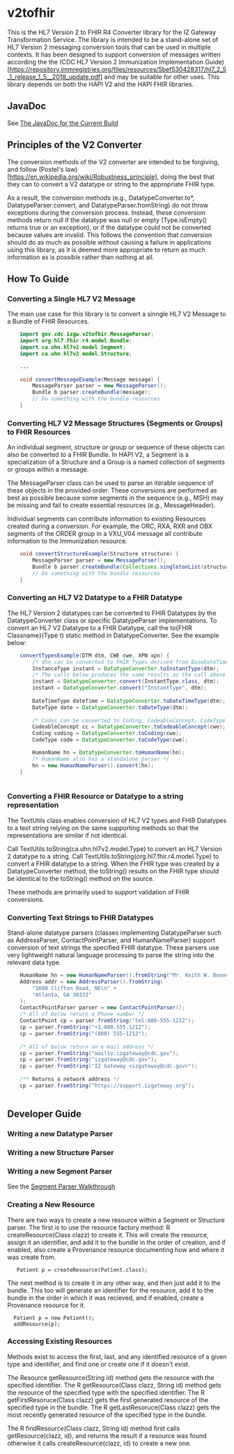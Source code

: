 # v2tofhir
This is the HL7 Version 2 to FHIR R4 Converter library for the IZ Gateway Transformation Service. The library
is intended to be a stand-alone set of HL7 Version 2 messaging conversion tools that can be used in multiple
contexts. It has been designed to support conversion of messages written according the the 
(CDC HL7 Version 2 Immunization Implementation Guide)[https://repository.immregistries.org/files/resources/5bef530428317/hl7_2_5_1_release_1_5__2018_update.pdf] and may be suitable for other uses. This library depends on both the HAPI V2 and the HAPI FHIR libraries.

## JavaDoc
See [The JavaDoc for the Current Build](https://vigilant-adventure-g62mzg1.pages.github.io/current/apidocs/gov/cdc/izgw/v2tofhir/package-summary.html)

## Principles of the V2 Converter
The conversion methods of the V2 converter are intended to be forgiving, and follow (Postel's law)[https://en.wikipedia.org/wiki/Robustness_principle], doing 
the best that they can to convert a V2 datatype or string to the appropriate FHIR type.  

As a result, the conversion methods (e.g., DatatypeConverter.to*, DatatypeParser.convert, and  DatatypeParser.fromString) do not throw 
exceptions during the conversion process. Instead, these conversion methods return null if the datatype was null or empty (Type.isEmpty() 
returns true or an exception), or if the datatype could not be converted because values are invalid. This follows the convention that 
conversion should do as much as possible without causing a failure in applications using this library, as it is deemed more appropriate 
to return as much information as is possible rather than nothing at all.

## How To Guide

### Converting a Single HL7 V2 Message
The main use case for this library is to convert a sinngle HL7 V2 Message to a Bundle of FHIR Resources.

```java
	import gov.cdc.izgw.v2tofhir.MessageParser;
	import org.hl7.fhir.r4.model.Bundle;
	import ca.uhn.hl7v2.model.Segment;
	import ca.uhn.hl7v2.model.Structure;

	...
		
	void convertMessageExample(Message message) {
		MessageParser parser = new MessageParser();
		Bundle b parser.createBundle(message);
		// Do something with the bundle resources
	}	
```

### Converting HL7 V2 Message Structures (Segments or Groups) to FHIR Resources
An individual segment, structure or group or sequence of these objects can also be converted to a FHIR Bundle. 
In HAPI V2, a Segment is a specialization of a Structure and a Group is a named collection of segments or groups within a message.  

The MessageParser class can be used to parse an iterable sequence of these objects in the provided order. These 
conversions are performed as best as possible because some segments in the sequence (e.g., MSH) may be missing and
fail to create essential resources (e.g., MessageHeader).

Individual segments can contribute information to existing Resources created during a conversion.  For example, the 
ORC, RXA, RXR and OBX segments of the ORDER group in a VXU_V04 message all contribute information to the Immunization 
resource.

```java
	void convertStructureExample(Structure structure) {
		MessageParser parser = new MessageParser();
		Bundle b parser.createBundle(Collections.singletonList(structure));
		// Do something with the bundle resources
	}	
```

### Converting an HL7 V2 Datatype to a FHIR Datatype
The HL7 Version 2 datatypes can be converted to FHIR Datatypes by the DatatypeConverter class or specific
DatatypeParser implementations.  To convert an HL7 V2 Datatype to a FHIR Datatype, call the 
to{FHIR Classname}(Type t) static method in DatatypeConverter.  See the example below:

```java
	convertTypesExample(DTM dtm, CWE cwe, XPN xpn) {
		/* dtm can be converted to FHIR Types derived from BaseDateTimeType */
		InstanceType instant = DatatypeConverter.toInstantType(dtm);
		/* The calls below produces the same results as the call above */
		instant = DatatypeConverter.convert(InstantType.class, dtm);
		instant = DatatypeConverter.convert("InstantType", dtm);
		
		DateTimeType dateTime = DatatypeConverter.toDateTimeType(dtm);
		DateType date = DatatypeConverter.toDateType(dtm);
		
		/* Codes can be converted to Coding, CodeableConcept, CodeType or Identifier types */
		CodeableConcept cc = DatatypeConverter.toCodeableConcept(cwe);
		Coding coding = DatatypeConverter.toCoding(cwe);
		CodeType code = DatatypeConverter.toCodeType(cwe);

		HumanName hn = DatatypeConverter.toHumanName(hn);
		/* HumanName also has a standalone parser */
		hn = new HumanNameParser().convert(hn);
	}
	
```

### Converting a FHIR Resource or Datatype to a string representation
The TextUtils class enables conversion of HL7 V2 types and FHIR Datatypes to a text string relying on the same supporting methods 
so that the representations are similar if not identical.

Call TextUtils.toString(ca.uhn.hl7v2.model.Type) to convert an HL7 Version 2 datatype to a string.  Call 
TextUtils.toString(org.hl7.fhir.r4.model.Type) to convert a FHIR datatype to a string.  When the FHIR type 
was created by a DatatypeConverter method, the toString() results on the FHIR type should be identical 
to the toString() method on the source.

These methods are primarily used to support validation of FHIR conversions.

### Converting Text Strings to FHIR Datatypes
Stand-alone datatype parsers (classes implementing DatatypeParser such as AddressParser, ContactPointParser, and HumanNameParser)
support conversion of text strings the specified FHIR datatype. These parsers use very lightweight natural language processing to 
parse the string into the relevant data type.

```java
	HumanName hn = new HumanNameParser().fromString("Mr. Keith W. Boone");
	Address addr = new AddressParser().fromString(
		"1600 Clifton Road, NE\n" + 
		"Atlanta, GA 30333"
	);
	ContactPointParser parser = new ContactPointParser();
	/* All of below return a Phone number */
	ContactPoint cp = parser.fromString("tel:800-555-1212");
	cp = parser.fromString("+1.800.555.1212");
	cp = parser.fromString("(800) 555-1212");
	
	/* All of below return an e-mail address */
	cp = parser.fromString("mailto:izgateway@cdc.gov");
	cp = parser.fromString("izgateway@cdc.gov");
	cp = parser.fromString("IZ Gateway <izgateway@cdc.gov>");
	
	/** Returns a network address */
	cp = parser.fromString("https://support.izgateway.org");
	
```

## Developer Guide
### Writing a new Datatype Parser

### Writing a new Structure Parser

### Writing a new Segment Parser
See the [Segment Parser Walkthrough](SegmentParser.md)

### Creating a New Resource
There are two ways to create a new resource within a Segment or Structure parser.  The first
is to use the resource factory method: <R extends IBaseResource> R createResource(Class<R> clazz) to
create it.  This will create the resource, assign it an identifier, and add it to the bundle in the
order of creation, and if enabled, also create a Provenance resource documenting how and where it was
create from.
  
```
   Patient p = createResource(Patient.class);
```

The next method is to create it in any other way, and then just add it to the bundle.  This too will
generate an identifier for the resource, add it to the bundle in the order in which it was recieved,
and if enabled, create a Provenance resource for it.

```
  Patient p = new Patient();
  addResource(p);
```  
### Accessing Existing Resources
Methods exist to access the first, last, and any identified resource of a given type and identifier,
and find one or create one if it doesn't exist.
 
The Resource getResource(String id) method gets the resource with the specified identifier.
The <R extends IBaseResource> R getResource(Class<R> clazz, String id) method gets the resource of the specified type with the specified identifier.
The <R extends IBaseResource> R getFirstResoruce(Class<R> clazz) gets the first generated resource of the specified type in the bundle.
The <R extends IBaseResource> R getLastResoruce(Class<R> clazz) gets the most recently generated resource of the specified type in the bundle.

The <R extends IBaseResource> R findResource(Class<R> clazz, String id) method first calls getResource(clazz, id), and returns the result if a resource was
found otherwise it calls createResource(clazz, id) to create a new one.
